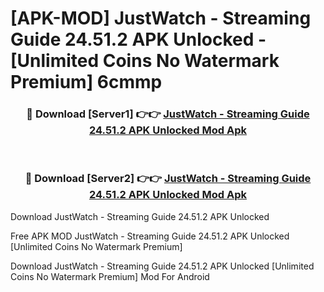 # [APK-MOD] JustWatch - Streaming Guide 24.51.2 APK Unlocked - [Unlimited Coins No Watermark Premium] 6cmmp



<div align="center">
<h3>🔴 Download [Server1] 👉👉 <a href="https://momento.my/?title=JustWatch_-_Streaming_Guide_24.51.2_APK_Unlocked">JustWatch - Streaming Guide 24.51.2 APK Unlocked Mod Apk</a></h3><br>

<h3>🔴 Download [Server2] 👉👉 <a href="https://momento.my/?title=JustWatch_-_Streaming_Guide_24.51.2_APK_Unlocked">JustWatch - Streaming Guide 24.51.2 APK Unlocked Mod Apk</a></h3>
</div>



Download JustWatch - Streaming Guide 24.51.2 APK Unlocked 

Free APK MOD JustWatch - Streaming Guide 24.51.2 APK Unlocked [Unlimited Coins No Watermark Premium]

Download JustWatch - Streaming Guide 24.51.2 APK Unlocked [Unlimited Coins No Watermark Premium] Mod For Android
